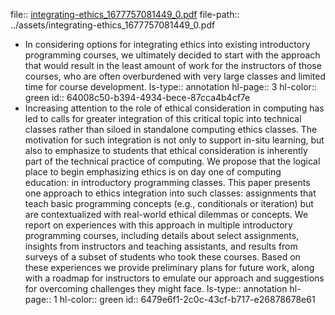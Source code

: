 file:: [integrating-ethics_1677757081449_0.pdf](../assets/integrating-ethics_1677757081449_0.pdf)
file-path:: ../assets/integrating-ethics_1677757081449_0.pdf

- In considering options for integrating ethics into existing introductory programming courses, we ultimately decided to start with the approach that would result in the least amount of work for the instructors of those courses, who are often overburdened with very large classes and limited time for course development.
  ls-type:: annotation
  hl-page:: 3
  hl-color:: green
  id:: 64008c50-b394-4934-bece-87cca4b4cf7e
- Increasing attention to the role of ethical consideration in computing has led to calls for greater integration of this critical topic into technical classes rather than siloed in standalone computing ethics classes. The motivation for such integration is not only to support in-situ learning, but also to emphasize to students that ethical consideration is inherently part of the technical practice of computing. We propose that the logical place to begin emphasizing ethics is on day one of computing education: in introductory programming classes. This paper presents one approach to ethics integration into such classes: assignments that teach basic programming concepts (e.g., conditionals or iteration) but are contextualized with real-world ethical dilemmas or concepts. We report on experiences with this approach in multiple introductory programming courses, including details about select assignments, insights from instructors and teaching assistants, and results from surveys of a subset of students who took these courses. Based on these experiences we provide preliminary plans for future work, along with a roadmap for instructors to emulate our approach and suggestions for overcoming challenges they might face.
  ls-type:: annotation
  hl-page:: 1
  hl-color:: green
  id:: 6479e6f1-2c0c-43cf-b717-e26878678e61